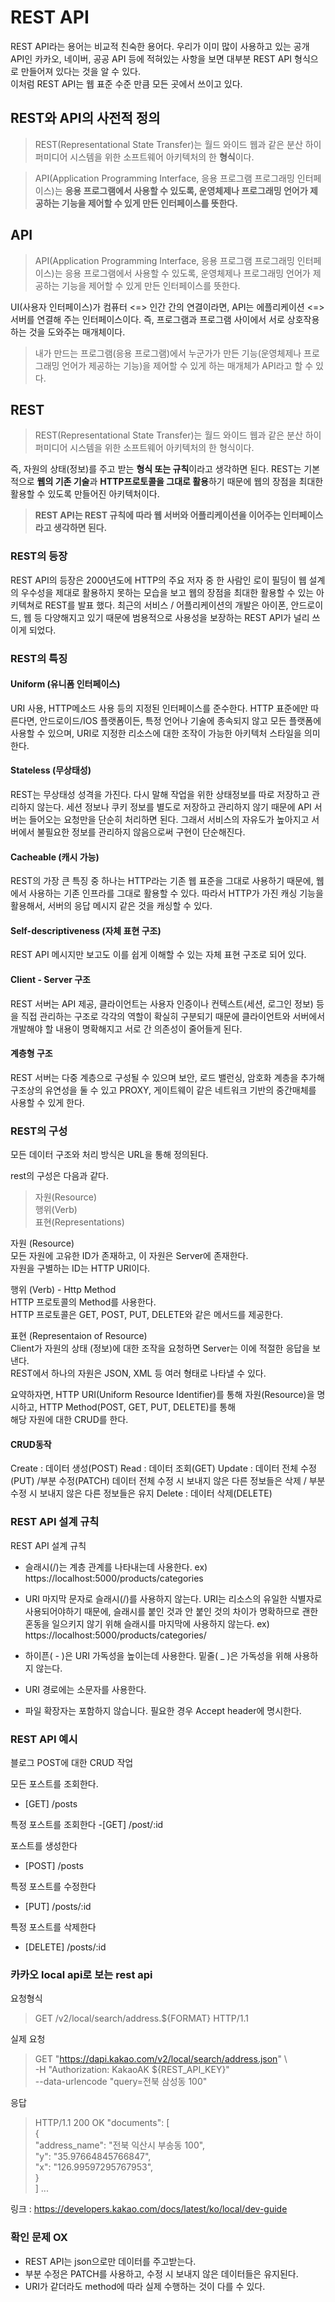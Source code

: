 # REST API
REST API라는 용어는 비교적 친숙한 용어다. 
우리가 이미 많이 사용하고 있는 공개 API인 카카오, 네이버, 공공 API 등에 적혀있는 사항을 보면 대부분 REST API 형식으로 만들어져 있다는 것을 알 수 있다.  
이처럼 REST API는 웹 표준 수준 만큼 모든 곳에서 쓰이고 있다. 

## REST와 API의 사전적 정의

>REST(Representational State Transfer)는 월드 와이드 웹과 같은 분산 하이퍼미디어 시스템을 위한 소프트웨어 아키텍처의 한 **형식**이다.

> API(Application Programming Interface, 응용 프로그램 프로그래밍 인터페이스)는 **응용 프로그램에서 사용할 수 있도록, 운영체제나 프로그래밍 언어가 제공하는 기능을 제어할 수 있게 만든 인터페이스를 뜻한다.**


## API
> API(Application Programming Interface, 응용 프로그램 프로그래밍 인터페이스)는 응용 프로그램에서 사용할 수 있도록, 
운영체제나 프로그래밍 언어가 제공하는 기능을 제어할 수 있게 만든 인터페이스를 뜻한다.

UI(사용자 인터페이스)가 컴퓨터 <=> 인간 간의 연결이라면, API는 에플리케이션 <=> 서버를 연결해 주는 인터페이스이다. 
즉, 프로그램과 프로그램 사이에서 서로 상호작용하는 것을 도와주는 매개체이다.  

>내가 만드는 프로그램(응용 프로그램)에서 누군가가 만든 기능(운영체제나 프로그래밍 언어가 제공하는 기능)을 제어할 수 있게 하는 매개체가 API라고 할 수 있다. 


## REST
>REST(Representational State Transfer)는 월드 와이드 웹과 같은 분산 하이퍼미디어 시스템을 위한 소프트웨어 아키텍처의 한 형식이다.

즉, 자원의 상태(정보)를 주고 받는 **형식 또는 규칙**이라고 생각하면 된다. 
REST는 기본적으로 **웹의 기존 기술**과 **HTTP프로토콜을 그대로 활용**하기 때문에 웹의 장점을 최대한 활용할 수 있도록 만들어진 아키텍처이다. 


> **REST API는 REST 규칙에 따라 웹 서버와 어플리케이션을 이어주는 인터페이스라고 생각하면 된다.** 



### REST의 등장
REST API의 등장은 2000년도에 HTTP의 주요 저자 중 한 사람인 로이 필딩이 웹 설계의 우수성을 제대로 활용하지 못하는 모습을 보고 
웹의 장점을 최대한 활용할 수 있는 아키텍쳐로 REST를 발표 했다. 
최근의 서비스 / 어플리케이션의 개발은 아이폰, 안드로이드, 웹 등 다양해지고 있기 때문에 범용적으로 사용성을 보장하는 REST API가 널리 쓰이게 되었다. 

### REST의 특징
#### Uniform (유니폼 인터페이스)
URI 사용, HTTP메소드 사용 등의 지정된 인터페이스를 준수한다. 
HTTP 표준에만 따른다면, 안드로이드/IOS 플랫폼이든, 특정 언어나 기술에 종속되지 않고 모든 플랫폼에 사용할 수 있으며, URI로 지정한 리소스에 대한 조작이 가능한 아키텍처 스타일을 의미한다.

#### Stateless (무상태성)
REST는 무상태성 성격을 가진다. 다시 말해 작업을 위한 상태정보를 따로 저장하고 관리하지 않는다. 세션 정보나 쿠키 정보를 별도로 저장하고 관리하지 않기 때문에 API 서버는 들어오는 요청만을 단순히 처리하면 된다. 그래서 서비스의 자유도가 높아지고 서버에서 불필요한 정보를 관리하지 않음으로써 구현이 단순해진다.

#### Cacheable (캐시 가능)
REST의 가장 큰 특징 중 하나는 HTTP라는 기존 웹 표준을 그대로 사용하기 때문에, 웹에서 사용하는 기존 인프라를 그대로 활용할 수 있다. 따라서 HTTP가 가진 캐싱 기능을 활용해서, 서버의 응답 메시지 같은 것을 캐싱할 수 있다. 

#### Self-descriptiveness (자체 표현 구조)
REST API 메시지만 보고도 이를 쉽게 이해할 수 있는 자체 표현 구조로 되어 있다. 

#### Client - Server 구조
REST 서버는 API 제공, 클라이언트는 사용자 인증이나 컨텍스트(세션, 로그인 정보) 등을 직접 관리하는 구조로 각각의 역할이 확실히 구분되기 때문에 클라이언트와 서버에서 개발해야 할 내용이 명확해지고 서로 간 의존성이 줄어들게 된다.

#### 계층형 구조
REST 서버는 다중 계층으로 구성될 수 있으며 보안, 로드 밸런싱, 암호화 계층을 추가해 구조상의 유연성을 둘 수 있고 PROXY, 게이트웨이 같은 네트워크 기반의 중간매체를 사용할 수 있게 한다.

### REST의 구성
모든 데이터 구조와 처리 방식은 URL을 통해 정의된다.

rest의 구성은 다음과 같다. 

>자원(Resource)<br>
행위(Verb)<br>
표현(Representations)

자원 (Resource)<br>
모든 자원에 고유한 ID가 존재하고, 이 자원은 Server에 존재한다.<br>
자원을 구별하는 ID는 HTTP URI이다.<br>

행위 (Verb) - Http Method<br>
HTTP 프로토콜의 Method를 사용한다.<br>
HTTP 프로토콜은 GET, POST, PUT, DELETE와 같은 메서드를 제공한다.<br>

표현 (Representaion of Resource)<br>
Client가 자원의 상태 (정보)에 대한 조작을 요청하면 Server는 이에 적절한 응답을 보낸다.<br>
REST에서 하나의 자원은 JSON, XML 등 여러 형태로 나타낼 수 있다.<br>

요약하자면, HTTP URI(Uniform Resource Identifier)를 통해 자원(Resource)을 명시하고, HTTP Method(POST, GET, PUT, DELETE)를 통해 <br>
해당 자원에 대한 CRUD를 한다.  <br>

#### CRUD동작

Create : 데이터 생성(POST)
Read : 데이터 조회(GET)
Update : 데이터 전체 수정(PUT) /부분 수정(PATCH)
데이터 전체 수정 시 보내지 않은 다른 정보들은 삭제 / 부분 수정 시 보내지 않은 다른 정보들은 유지
Delete : 데이터 삭제(DELETE)


### REST API 설계 규칙
REST API 설계 규칙
- 슬래시(/)는 계층 관계를 나타내는데 사용한다.
ex) https://localhost:5000/products/categories
- URI 마지막 문자로 슬래시(/)를 사용하지 않는다.
URI는 리소스의 유일한 식별자로 사용되어야하기 때문에, 슬래시를 붙인 것과 안 붙인 것의 차이가 명확하므로 괜한 혼동을 일으키지 않기 위해 슬래시를 마지막에 사용하지 않는다.
ex) https://localhost:5000/products/categories/

- 하이픈( - )은 URI 가독성을 높이는데 사용한다. 밑줄( _ )은 가독성을 위해 사용하지 않는다.

- URI 경로에는 소문자를 사용한다.

- 파일 확장자는 포함하지 않습니다. 필요한 경우 Accept header에 명시한다. 

### REST API 예시
블로그 POST에 대한 CRUD 작업

모든 포스트를 조회한다.
- [GET] /posts

특정 포스트를 조회한다
-[GET] /post/:id

포스트를 생성한다
- [POST] /posts

특정 포스트를 수정한다
- [PUT] /posts/:id

특정 포스트를 삭제한다
- [DELETE] /posts/:id


### 카카오 local api로 보는 rest api
요청형식
> GET /v2/local/search/address.${FORMAT} HTTP/1.1

실제 요청
>GET "https://dapi.kakao.com/v2/local/search/address.json" \  
  -H "Authorization: KakaoAK ${REST_API_KEY}" \
  --data-urlencode "query=전북 삼성동 100" 

응답
> HTTP/1.1 200 OK
  "documents": [ <br>
    {<br>
      "address_name": "전북 익산시 부송동 100",<br>
      "y": "35.97664845766847",<br>
      "x": "126.99597295767953",<br>
    }<br>
]
...

링크 : https://developers.kakao.com/docs/latest/ko/local/dev-guide

### 확인 문제 OX
- REST API는 json으로만 데이터를 주고받는다.
- 부분 수정은 PATCH를 사용하고, 수정 시 보내지 않은 데이터들은 유지된다. 
- URI가 같더라도 method에 따라 실제 수행하는 것이 다를 수 있다. 


